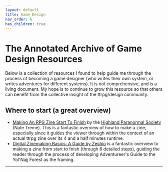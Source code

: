```yaml
---
layout: default
title: Game Design
nav_order: 6
has_children: true
---
```


# The Annotated Archive of Game Design Resources
Below is a collection of resources I found to help guide me through the process of becoming a game designer (who writes their own system, or writes adventures for different systems). It is not comprehensive, and is a living document. My hope is to continue to grow this resource so that others can benefit from the collective insight of the ttrpg/design community.

## Where to start (a great overview)
- [Making An RPG Zine Start To Finish](https://www.youtube.com/watch?v=v_VSdmLw6bk&ab_channel=NateTreme) by the [Highland Paranormal Society](https://natetreme.itch.io/) (Nate Treme). This is a fantastic overview of how to make a zine, especially since it guides the viewer through within the context of an actual ttrpg zine over its 4 and a half minutes runtime.
- [Digital Zinemaking Basics: A Guide by Zeshio](https://www.zeshio.com/blog/2021/8/28/digital-zinemaking-basics-a-guide-by-zeshio) is a fantastic overview to making a zine from start to fnish (through 8 detailed steps), guiding the reader through the process of developing Adventureer's Guide to the Yol'Najj Forest as the framing.

---
